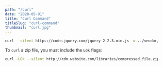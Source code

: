 ```yaml
---
path: "/curl"
date: "2020-05-01"
title: "Curl Command"
titleSlug: "curl-command"
thumbnail: "curl.jpg"
---
```


```bash
curl --silent https://code.jquery.com/jquery-2.2.3.min.js -o ../vendor/js/jquery.min.js
```

To `curl` a zip file, you must include the `LOk` flags:

```bash
curl -LOk --silent http://cdn.website.com/libraries/compressed_file.zip
```
